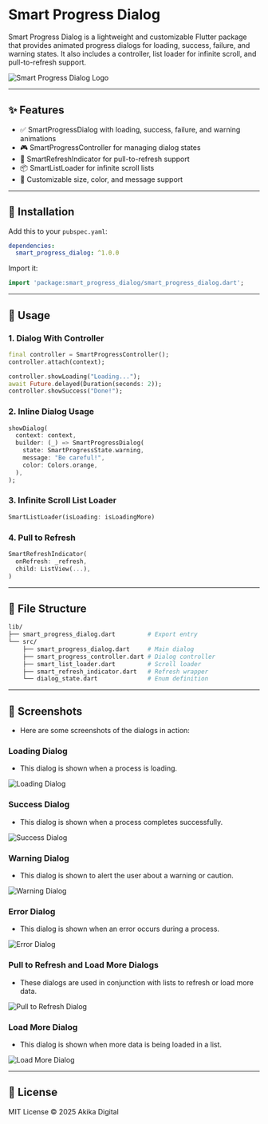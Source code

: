 # Smart Progress Dialog

Smart Progress Dialog is a lightweight and customizable Flutter package that provides animated progress dialogs for loading, success, failure, and warning states. It also includes a controller, list loader for infinite scroll, and pull-to-refresh support.

![Smart Progress Dialog Logo](assets/logo.png)

---

## ✨ Features

- ✅ SmartProgressDialog with loading, success, failure, and warning animations
- 🎮 SmartProgressController for managing dialog states
- 🔁 SmartRefreshIndicator for pull-to-refresh support
- 📦 SmartListLoader for infinite scroll lists
- 🎨 Customizable size, color, and message support

---

## 🚀 Installation

Add this to your `pubspec.yaml`:

```yaml
dependencies:
  smart_progress_dialog: ^1.0.0
```

Import it:
```dart
import 'package:smart_progress_dialog/smart_progress_dialog.dart';
```

---

## 🧠 Usage

### 1. Dialog With Controller

```dart
final controller = SmartProgressController();
controller.attach(context);

controller.showLoading("Loading...");
await Future.delayed(Duration(seconds: 2));
controller.showSuccess("Done!");
```

### 2. Inline Dialog Usage

```dart
showDialog(
  context: context,
  builder: (_) => SmartProgressDialog(
    state: SmartProgressState.warning,
    message: "Be careful!",
    color: Colors.orange,
  ),
);
```

### 3. Infinite Scroll List Loader

```dart
SmartListLoader(isLoading: isLoadingMore)
```

### 4. Pull to Refresh

```dart
SmartRefreshIndicator(
  onRefresh: _refresh,
  child: ListView(...),
)
```

---

## 📂 File Structure

```bash
lib/
├── smart_progress_dialog.dart         # Export entry
└── src/
    ├── smart_progress_dialog.dart     # Main dialog
    ├── smart_progress_controller.dart # Dialog controller
    ├── smart_list_loader.dart         # Scroll loader
    ├── smart_refresh_indicator.dart   # Refresh wrapper
    └── dialog_state.dart              # Enum definition
```

---

## 📸 Screenshots

- Here are some screenshots of the dialogs in action:

### Loading Dialog

- This dialog is shown when a process is loading.

![Loading Dialog](screenshots/loading.png)

### Success Dialog

- This dialog is shown when a process completes successfully.

![Success Dialog](screenshots/success.png)

### Warning Dialog

- This dialog is shown to alert the user about a warning or caution.

![Warning Dialog](screenshots/warning.png)

### Error Dialog

- This dialog is shown when an error occurs during a process.

![Error Dialog](screenshots/error.png)

### Pull to Refresh and Load More Dialogs

- These dialogs are used in conjunction with lists to refresh or load more data.

![Pull to Refresh Dialog](screenshots/refresh.png)

### Load More Dialog

- This dialog is shown when more data is being loaded in a list.

![Load More Dialog](screenshots/load_more.png)

---

## 📄 License

MIT License © 2025 Akika Digital
